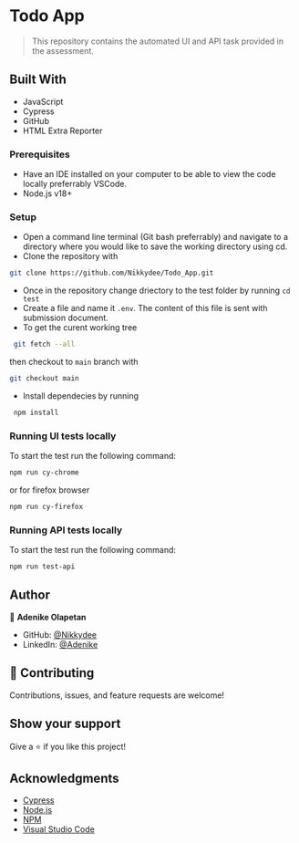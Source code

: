 # Todo App

> This repository contains the automated UI and API task provided in the assessment.


## Built With

- JavaScript
- Cypress
- GitHub
- HTML Extra Reporter


### Prerequisites

- Have an IDE installed on your computer to be able to view the code locally preferrably VSCode.
- Node.js v18+

### Setup
- Open a command line terminal (Git bash preferrably) and navigate to a directory where you would like to save the working directory using cd.
- Clone the repository with
```bash
git clone https://github.com/Nikkydee/Todo_App.git
```
- Once in the repository change driectory to the test folder by running `cd test`
- Create a file and name it `.env`. The content of this file is sent with submission document.
- To get the curent working tree
```bash
 git fetch --all
 ```
  then checkout to `main` branch with
  ```bash
  git checkout main
  ```
- Install dependecies by running
```bash
 npm install
 ```
### Running UI tests locally 
To start the test run the following command:
```bash
npm run cy-chrome
```
or for firefox browser
```bash
npm run cy-firefox
```
### Running API tests locally 
To start the test run the following command:
```bash
npm run test-api
```

## Author

👤 **Adenike Olapetan**

- GitHub: [@Nikkydee](https://github.com/Nikkydee)
- LinkedIn: [@Adenike](https://www.linkedin.com/in/adenikeolapetan/)

## 🤝 Contributing

Contributions, issues, and feature requests are welcome!

## Show your support

Give a ⭐️ if you like this project!

## Acknowledgments

- [Cypress](https://www.cypress.io/)
- [Node.js](https://nodejs.org/)
- [NPM](https://www.npmjs.com/)
- [Visual Studio Code](https://code.visualstudio.com/)

